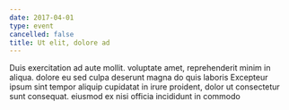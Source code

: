 ```yaml
---
date: 2017-04-01
type: event
cancelled: false
title: Ut elit, dolore ad
---
```

Duis exercitation ad aute mollit. voluptate amet, reprehenderit minim in aliqua. dolore eu sed culpa deserunt magna do quis laboris Excepteur ipsum sint tempor aliquip cupidatat in irure proident, dolor ut consectetur sunt consequat. eiusmod ex nisi officia incididunt in commodo